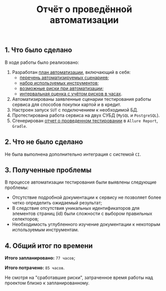 <div align="center">

# Отчёт о проведённой автоматизации

<br>
<div align="left">

## 1. Что было сделано

В ходе работы было реализовано:

1. Разработан [план автоматизации](https://github.com/Jane-Popova/QA_Diploma/blob/main/documents/Plan.md), включающий в
   себя:
    - [перечень автоматизируемых сценариев](https://github.com/Jane-Popova/QA_Diploma/blob/main/documents/Plan.md#%D0%BF%D0%B5%D1%80%D0%B5%D1%87%D0%B5%D0%BD%D1%8C-%D0%B0%D0%B2%D1%82%D0%BE%D0%BC%D0%B0%D1%82%D0%B8%D0%B7%D0%B8%D1%80%D1%83%D0%B5%D0%BC%D1%8B%D1%85-%D1%81%D1%86%D0%B5%D0%BD%D0%B0%D1%80%D0%B8%D0%B5%D0%B2);
    - [набор используемых инструментов](https://github.com/Jane-Popova/QA_Diploma/blob/main/documents/Plan.md#%D0%BF%D0%B5%D1%80%D0%B5%D1%87%D0%B5%D0%BD%D1%8C-%D0%B8%D1%81%D0%BF%D0%BE%D0%BB%D1%8C%D0%B7%D1%83%D0%B5%D0%BC%D1%8B%D1%85-%D0%B8%D0%BD%D1%81%D1%82%D1%80%D1%83%D0%BC%D0%B5%D0%BD%D1%82%D0%BE%D0%B2);
    - [возможные риски при автоматизации](https://github.com/Jane-Popova/QA_Diploma/blob/main/documents/Plan.md#%D0%BF%D0%B5%D1%80%D0%B5%D1%87%D0%B5%D0%BD%D1%8C-%D0%B2%D0%BE%D0%B7%D0%BC%D0%BE%D0%B6%D0%BD%D1%8B%D1%85-%D1%80%D0%B8%D1%81%D0%BA%D0%BE%D0%B2-%D0%BF%D1%80%D0%B8-%D0%B0%D0%B2%D1%82%D0%BE%D0%BC%D0%B0%D1%82%D0%B8%D0%B7%D0%B0%D1%86%D0%B8%D0%B8);
    - [интервальная оценка с учётом рисков в часах](https://github.com/Jane-Popova/QA_Diploma/blob/main/documents/Plan.md#%D0%B8%D0%BD%D1%82%D0%B5%D1%80%D0%B2%D0%B0%D0%BB%D1%8C%D0%BD%D0%B0%D1%8F-%D0%BE%D1%86%D0%B5%D0%BD%D0%BA%D0%B0-%D1%81-%D1%83%D1%87%D1%91%D1%82%D0%BE%D0%BC-%D1%80%D0%B8%D1%81%D0%BA%D0%BE%D0%B2-%D0%B2-%D1%87%D0%B0%D1%81%D0%B0%D1%85).
2. Автоматизированы заявленные сценарии тестирования работы сервиса для способов покупки картой и в кредит.
3. Настроен запуск `SUT` с подключением к необходимой БД.
4. Протестирована работа сервиса на двух СУБД (`MySQL` и `PostgreSQL`).
5. Сгенерирован [отчет о проведенном тестировании](https://github.com/Jane-Popova/QA_Diploma/blob/main/documents/Report.md)
в `Allure Report`, `Gradle`.

## 2. Что не было сделано

Не была выполнена дополнительно интеграция с системой `CI`.

## 3. Полученные проблемы

В процессе автоматизации тестирования были выявлены следующие проблемы:

- Отсутствие подробной документации к сервису не позволяет более четко определить ожидаемый результат;
- В следствие отсутствия уникальных идентификаторов для элементов страниц (id) были сложности с выбором правильных
  селекторов;
- Необходимость углубленного изучение документации к некоторым используемым инструментам.

## 4. Общий итог по времени

**Итого запланировано:** `77 часов`;

**Итого потрачено:** `85 часов`.

Не смотря на "сработавшие риски", затраченное время работы над проектом близко к запланированному.
